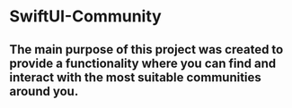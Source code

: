 # SwiftUI-Community
## The main purpose of this project was created to provide a functionality where you can find and interact with the most suitable communities around you.
